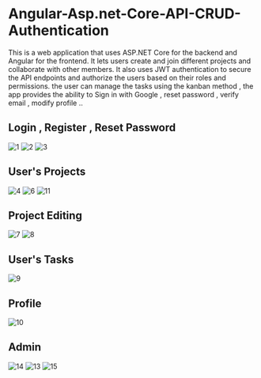 # Angular-Asp.net-Core-API-CRUD-Authentication
This is a web application that uses ASP.NET Core for the backend and Angular for the frontend. It lets users create and join different projects and collaborate with other members. It also uses JWT authentication to secure the API endpoints and authorize the users based on their roles and permissions.
the user can manage the tasks using the kanban method , the app provides the ability to Sign in with Google , reset password , verify email , modify profile ..

## Login , Register , Reset Password
![1](https://user-images.githubusercontent.com/104870424/232344440-e17f5168-065b-45dd-8c95-39da5d4f6c07.png)
![2](https://user-images.githubusercontent.com/104870424/232344462-58f87159-31ee-41f2-9843-f58e195cde14.png)
![3](https://user-images.githubusercontent.com/104870424/232344477-51333afd-946a-4755-be9c-d51312511238.png)
## User's Projects 
![4](https://user-images.githubusercontent.com/104870424/232344491-90c3ecb9-4d5a-41c2-a3fb-cad5f938f2b9.png)
![6](https://user-images.githubusercontent.com/104870424/232344496-9238bf7a-8823-4cb6-900b-58e9d9112b42.png)
![11](https://user-images.githubusercontent.com/104870424/232344542-e393d7ab-b8a1-422b-a678-acd6cef5f946.png)
## Project Editing 
![7](https://user-images.githubusercontent.com/104870424/232344503-a3aa1701-ec0f-4771-b56c-4356f9473e3b.png)
![8](https://user-images.githubusercontent.com/104870424/232344515-dca928ee-067b-4150-9a9a-b466fcf8ddfc.png)
## User's Tasks
![9](https://user-images.githubusercontent.com/104870424/232344524-ec9e821a-818b-4c52-949b-589a6e42c9d2.png)
## Profile
![10](https://user-images.githubusercontent.com/104870424/232344537-c1bebe05-37aa-4dd1-9e81-ec1d1f44a9e8.png)
## Admin
![14](https://user-images.githubusercontent.com/104870424/232344592-5605ab4a-5fe6-4073-89dd-4e57e9b1ab57.png)
![13](https://user-images.githubusercontent.com/104870424/232344562-0272a47b-74a4-4600-a586-b25273e24a36.png)
![15](https://user-images.githubusercontent.com/104870424/232344609-9485a283-3f6d-498d-9e7c-06adf38b8f31.png)
